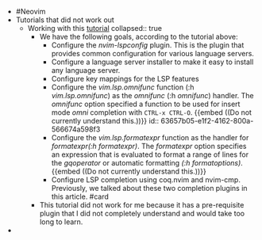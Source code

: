 - #Neovim
- Tutorials that did not work out
	- Working with this [tutorial](https://alpha2phi.medium.com/neovim-for-beginners-lsp-part-1-b3a17ddbe611)
	  collapsed:: true
		- We have the following goals, according to the tutorial above:
			- Configure the *nvim-lspconfig* plugin. This is the plugin that provides common configuration for various language servers.
			- Configure a language server installer to make it easy to install any language server.
			- Configure key mappings for the LSP features
			- Configure the *vim.lsp.omnifunc* function (:h *vim.lsp.omnifunc*) as the *omnifunc* (:h *omnifunc*) handler. The *omnifunc* option specified a function to be used for insert mode *omni* completion with `CTRL-x CTRL-O`. {{embed ((Do not currently understand this.))}}
			  id:: 63657b05-e1f2-4162-800a-566674a598f3
			- Configure the *vim.lsp.formatexpr* function as the handler for *formatexpr(:h formatexpr)*. The *formatexpr* option specifies an expression that is evaluated to format a range of lines for the *gqoperator* or automatic formatting *(:h formatoptions)*. {{embed ((Do not currently understand this.))}}
			- Configure LSP completion using coq.nvim and nvim-cmp. Previously, we talked about these two completion plugins in this article. #card
		- This tutorial did not work for me because it has a pre-requisite plugin that I did not completely understand and would take too long to learn.
-